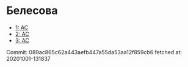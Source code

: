 # Белесова
- [1: AC](1.md)
- [2: AC](2.md)
- [3: AC](3.md)

Commit: 089ac865c62a443aefb447a55da53aa12f859cb6
 fetched at: 20201001-131837
